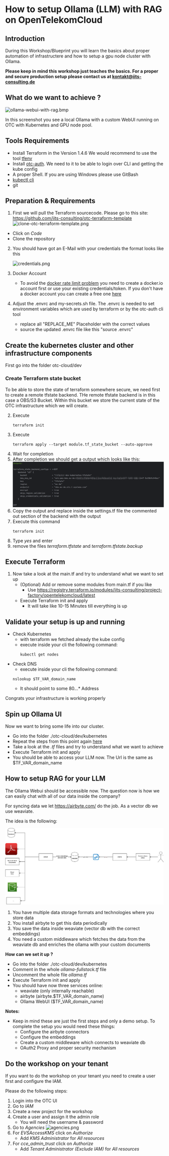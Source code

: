 # How to setup Ollama (LLM) with RAG on OpenTelekomCloud

## Introduction

During this Workshop/Blueprint you will learn the basics about proper automation of infrastructere and how to setup a gpu node cluster with Ollama.

**Please keep in mind this workshop just teaches the basics. For a proper and secure production setup please contact us at kontakt@iits-consulting.de**

## What do we want to achieve ?

![ollama-webui-with-rag.bmp](documentation%2Follama-webui-with-rag.bmp)

In this screenshot you see a local Ollama with a custom WebUI running on OTC with Kubernetes and GPU node pool.


## Tools Requirements

* Install Terraform in the Version 1.4.6 We would recommend to use the tool [tfenv](https://github.com/tfutils/tfenv)
* Install [otc-auth](https://github.com/iits-consulting/otc-auth). We need to it to be able to login over CLI and getting the kube config
* A proper Shell. If you are using Windows please use GitBash
* [kubectl cli](https://kubernetes.io/de/docs/tasks/tools/install-kubectl)
* git

## Preparation & Requirements
1. First we will pull the Terraform sourcecode. Please go to this site: https://github.com/iits-consulting/otc-terraform-template
      ![clone-otc-terraform-template.png](documentation%2Fclone-otc-terraform-template.png)
  * Click on _Code_
  * Clone the repository 
2. You should have got an E-Mail with your credentials the format looks like this

   ![credentials.png](documentation%2Fcredentials.png)
3. Docker Account 
   * To avoid the [docker rate limit problem](https://docs.docker.com/docker-hub/download-rate-limit/#:~:text=Docker%20Hub%20limits%20the%20number,pulls%20per%206%20hour%20period) you need to create a docker.io account first or use your existing credentials/token. 
       If you don't have a docker account you can create a free one [here](https://hub.docker.com/signup/)
4. Adjust the .envrc and my-secrets.sh file. The .envrc is needed to set environment variables which are used by terraform or by the otc-auth cli tool
   * replace all "REPLACE_ME" Placeholder with the correct values
   * source the updated .envrc file like this "source .envrc"

## Create the kubernetes cluster and other infrastructure components

First go into the folder otc-cloud/dev

### Create Terraform state bucket

To be able to store the state of terraform somewhere secure, we need first to create a remote tfstate backend.
THe remote tfstate backend is in this case a OBS/S3 Bucket. Within this bucket we store the current state of the OTC infrastructure which we will create.

2. Execute 
      ```shell
      terraform init
      ```
3. Execute
      ```shell
      terraform apply --target module.tf_state_bucket --auto-approve
      ```
4. Wait for completion
5. After completion we should get a output which looks like this:
   ![terraform-output-remote-state.png](documentation%2Fterraform-output-remote-state.png)
6. Copy the output and replace inside the settings.tf file the commented out section of the backend with the output
7. Execute this command
      ```shell
   terraform init
      ```
8. Type _yes_ and enter
9. remove the files _terraform.tfstate_ and _terraform.tfstate.backup_

## Execute Terraform
1. Now take a look at the main.tf and try to understand what we want to set up
    - (Optional) Add or remove some modules from main.tf if you like
        - Use https://registry.terraform.io/modules/iits-consulting/project-factory/opentelekomcloud/latest
   - Execute Terraform init and apply
       - It will take like 10-15 Minutes till everything is up

## Validate your setup is up and running
  * Check Kubernetes
    * with terraform we fetched already the kube config
    * execute inside your cli the following command:
      ```shell
      kubectl get nodes
      ```
  * Check DNS
    * execute inside your cli the following command:
    ```shell
    nslookup $TF_VAR_domain_name 
    ```
    * It should point to some 80.*.*.* Address

Congrats your infrastructure is working properly

## Spin up Ollama UI

Now we want to bring some life into our cluster.

- Go into the folder ./otc-cloud/dev/kubernetes
- Repeat the steps from this point again [here](#create-terraform-state-bucket)
- Take a look at the _.tf_ files and try to understand what we want to achieve
- Execute Terraform init and apply
- You should be able to access your LLM now. The Url is the same as $TF_VAR_domain_name


## How to setup RAG for your LLM

The Ollama Webui should be accessible now. The question now is how we can easily chat with all of our data inside the
company?

For syncing data we let https://airbyte.com/ do the job. As a vector db we use weaviate.

The idea is the following:

![rag-with-airbyte.jpg](documentation%2Frag-with-airbyte.jpg)

1. You have multiple data storage formats and technologies where you store data
2. You install airbyte to get this data periodically
3. You save the data inside weaviate (vector db with the correct embeddings)
4. You need a custom middleware which fetches the data from the weaviate db and enriches the ollama with your custom documents


**How can we set it up ?**

- Go into the folder ./otc-cloud/dev/kubernetes
- Comment in the whole _ollama-fullstack.tf_ file
- Uncomment the whole file _ollama.tf_
- Execute Terraform init and apply
- You should have now three services online:
    - weaviate (only internally reachable)
    - airbyte (airbyte.$TF_VAR_domain_name)
    - Ollama WebUI ($TF_VAR_domain_name)

**Notes:**

- Keep in mind these are just the first steps and only a demo setup. To complete the setup you would need these things:
    - Configure the airbyte connectors
    - Configure the embeddings
    - Create a custom middleware which connects to weaviate db
    - OAuth2 Proxy and proper security mechanism

## Do the workshop on your tenant

If you want to do the workshop on your tenant you need to create a user first and configure the IAM. 

Please do the following steps:

1. Login into the OTC UI
2. Go to _IAM_
3. Create a new project for the workshop
4. Create a user and assign it the admin role
    * You will need the username & password
5. Go to _Agencies_ ![agencies.png](documentation%2Fagencies.png)
6. For _EVSAccessKMS_ click on _Authorize_
   * Add _KMS Administrator_ for _All resources_
7. For _cce_admin_trust_ click on _Authorize_
    * Add _Tenant Administrator (Exclude IAM)_ for _All resources_
